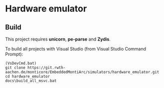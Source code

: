 # Hardware emulator

## Build

This project requires **unicorn**, **pe-parse** and **Zydis**.

To build all projects with Visual Studio (from Visual Studio Command Prompt): 

```
(VsDevCmd.bat)
git clone https://git.rwth-aachen.de/monticore/EmbeddedMontiArc/simulators/hardware_emulator.git
cd hardware_emulator
docs\build_all_msvc.bat
```